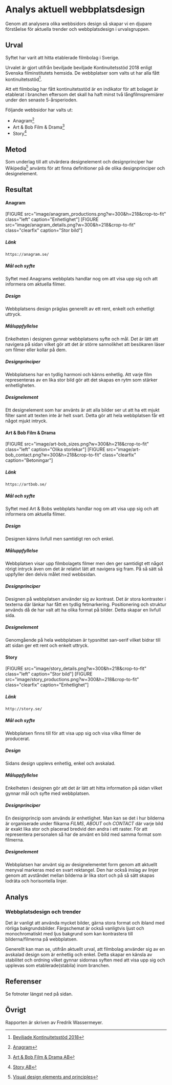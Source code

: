 Analys aktuell webbplatsdesign
=======================

Genom att analysera olika webbsidors design så skapar vi en djupare förståelse för aktuella trender och webbplatsdesign i urvalsgruppen.

Urval
-----------------------

Syftet har varit att hitta etablerade filmbolag i Sverige.

Urvalet är gjort utifrån beviljade beviljade Kontinuitetsstöd 2018 enligt Svenska filminstitutets hemsida. De webbplatser som valts ut har alla fått kontinuitetsstöd[^1].

Att ett filmbolag har fått kontinuitetsstöd är en indikator för att bolaget är etablerat i branchen eftersom det skall ha haft minst två långfilmspremiärer under den senaste 5-årsperioden.

Följande webbsidor har valts ut:

+ Anagram[^2]
+ Art & Bob Film & Drama[^3]
+ Story[^4]

Metod
-----------------------

Som underlag till att utvärdera designelement och designprinciper har Wikipedia[^5] använts för att finna definitioner på de olika designprinciper och designelement.

Resultat
-----------------------

#### Anagram

[FIGURE src="image/anagram_productions.png?w=300&h=218&crop-to-fit" class="left" caption="Enhetlighet"]
[FIGURE src="image/anagram_details.png?w=300&h=218&crop-to-fit" class="clearfix" caption="Stor bild"]

##### Länk
    https://anagram.se/

##### Mål och syfte
Syftet med Anagrams webbplats handlar nog om att visa upp sig och att informera om aktuella filmer.

##### Design
Webbplatsens design präglas generellt av ett rent, enkelt och enhetligt uttryck.

##### Måluppfyllelse
Enkelheten i designen gynnar webbplatsens syfte och mål. Det är lätt att navigera på sidan vilket gör att det är större sannolikhet att besökaren läser om filmer eller kollar på dem.

##### Designprinciper
Webbplatsens har en tydlig harmoni och känns enhetlig. Att varje film representeras av en lika stor bild gör att det skapas en rytm som stärker enhetligheten.

##### Designelement
Ett designelement som har använts är att alla bilder ser ut att ha ett mjukt filter samt att texten inte är helt svart. Detta gör att hela webbplatsen får ett något mjukt intryck.


#### Art & Bob Film & Drama

[FIGURE src="image/art-bob_sizes.png?w=300&h=218&crop-to-fit" class="left" caption="Olika storlekar"]
[FIGURE src="image/art-bob_contact.png?w=300&h=218&crop-to-fit" class="clearfix" caption="Betoningar"]

##### Länk
    https://artbob.se/

##### Mål och syfte
Syftet med Art & Bobs webbplats handlar nog om att visa upp sig och att informera om aktuella filmer.

##### Design
Designen känns livfull men samtidigt ren och enkel.

##### Måluppfyllelse
Webbplatsen visar upp filmbolagets filmer men den ger samtidigt ett något rörigt intryck även om det är relativt lätt att navigera sig fram. På så sätt så uppfyller den delvis målet med webbsidan.

##### Designprinciper
Designen på webbplatsen använder sig av kontrast. Det är stora kontraster i texterna där länkar har fått en tydlig fetmarkering. Positionering och struktur används då de har valt att ha olika format på bilder. Detta skapar en livfull sida.

##### Designelement
Genomgående på hela webbplatsen är typsnittet san-serif vilket bidrar till att sidan ger ett rent och enkelt uttryck.


#### Story

[FIGURE src="image/story_details.png?w=300&h=218&crop-to-fit" class="left" caption="Stor bild"]
[FIGURE src="image/story_productions.png?w=300&h=218&crop-to-fit" class="clearfix" caption="Enhetlighet"]

##### Länk
    http://story.se/

##### Mål och syfte
Webbplatsen finns till för att visa upp sig och visa vilka filmer de producerat.

##### Design
Sidans design upplevs enhetlig, enkel och avskalad.

##### Måluppfyllelse
Enkelheten i designen gör att det är lätt att hitta information på sidan vilket gynnar mål och syfte med webbplatsen.

##### Designprinciper
En designprincip som används är enhetlighet. Man kan se det i hur bilderna är organiserade under flikarna *FILMS*, *ABOUT* och *CONTACT* där varje bild är exakt lika stor och placerad bredvid den andra i ett raster. För att representera personalen så har de använt en bild med samma format som filmerna.

##### Designelement
Webbplatsen har använt sig av designelementet form genom att aktuellt menyval markeras med en svart rektangel. Den har också inslag av linjer genom att avståndet mellan bilderna är lika stort och på så sätt skapas lodräta och horisontella linjer.

Analys
-----------------------
### Webbplatsdesign och trender
Det är vanligt att använda mycket bilder, gärna stora format och ibland med rörliga bakgrundsbilder. Färgschemat är också vanligtvis ljust och monochromatiskt med ljus bakgrund som kan kontrastera till bilderna/filmerna på webbplatsen.

Generellt kan man se, utifrån aktuellt urval, att filmbolag använder sig av en avskalad design som är enhetlig och enkel. Detta skapar en känsla av stabilitet och ordning vilket gynnar sidornas syften med att visa upp sig och upplevas som etablerade(stabila) inom branchen.


Referenser
-----------------------

[^1]: [Beviljade Kontinuitetsstöd 2018](https://www.filminstitutet.se/globalassets/1.-sok-stod/filminstitutets-stod/_beviljade-stod/kontinuitetsstod/kontinuitetsstod---beviljade-2018.pdf "Beviljade Kontinuitetsstöd 2018")

[^2]: [Anagram](https://anagram.se/ "Anagram")

[^3]: [Art & Bob Film & Drama AB](https://artbob.se/ "Art & Bob Film & Drama")

[^4]: [Story AB](http://story.se/ "Story")

[^5]: [Visual design elements and principles](https://en.wikipedia.org/wiki/Visual_design_elements_and_principles "Visual design elements and principles")

Se fotnoter längst ned på sidan.

Övrigt
-----------------------

Rapporten är skriven av Fredrik Wassermeyer.
